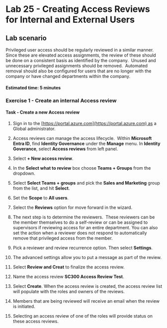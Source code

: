 # Lab 25 - Creating Access Reviews for Internal and External Users  

## Lab scenario

Privileged user access should be regularly reviewed in a similar manner.  Since these are elevated access assignments, the review of these should be done on a consistent basis as identified by the company.  Unused and unnecessary privileged assignments should be removed.  Automated removal should also be configured for users that are no longer with the company or have changed departments within the company.

#### Estimated time: 5 minutes

### Exercise 1 - Create an internal Access review

#### Task - Create a new Access review

1. Sign in to the [https://portal.azure.com](https://portal.azure.com) as a Global administrator.

2. Access reviews can manage the access lifecycle.  Within **Microsoft Entra ID**, find **Identity Governance** under the **Manage** menu.  In **Identity Goverance**, select **Access reviews** from left panel.

3. Select **+ New access review**.

4. In the **Select what to review** box choose **Teams + Groups** from the dropdown.

5. Select **Select Teams + groups** and pick the **Sales and Marketing** group from the list, and hit **Select**.

6. Set the **Scope** to **All users**.

7. Select the **Reviews** option for move forward in the wizard.

8. The next step is to determine the reviewers.  These reviewers can be the member themselves to do a self-review or can be assigned to supervisors if reviewing access for an entire department. You can also set the action when a reviewer does not respond to automatically remove that privileged access from the member.

9. Pick a reviewer and review recurrence option.  Then select **Settings**.

10. The advanced settings allow you to put a message as part of the review.

11. Select **Review and Creat** to finalize the access review.

12. Name the access review **SC300 Access Review Test**.

13. Select **Create**. When the access review is created, the access review list will populate with the roles and owners of the reviews.

14. Members that are being reviewed will receive an email when the review is initiated.

15. Selecting an access review of one of the roles will provide status on these access reviews.
